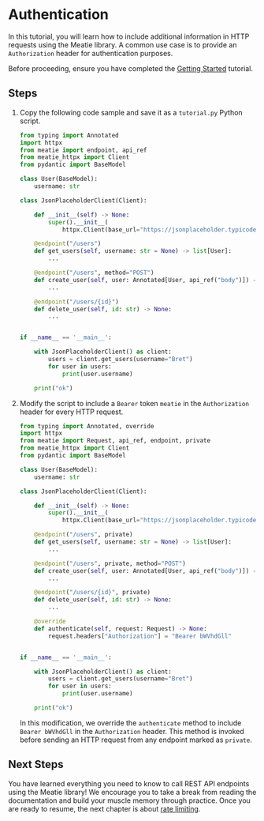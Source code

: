 # Authentication

In this tutorial, you will learn how to include additional information in HTTP requests using the Meatie library. A common use case is to provide an `Authorization` header for authentication purposes.

Before proceeding, ensure you have completed the [Getting Started](./getting_started.md) tutorial.

## Steps

1. Copy the following code sample and save it as a `tutorial.py` Python script.
    ```py
    from typing import Annotated
    import httpx
    from meatie import endpoint, api_ref
    from meatie_httpx import Client
    from pydantic import BaseModel

    class User(BaseModel):
        username: str

    class JsonPlaceholderClient(Client):

        def __init__(self) -> None:
            super().__init__(
                httpx.Client(base_url="https://jsonplaceholder.typicode.com"))

        @endpoint("/users")
        def get_users(self, username: str = None) -> list[User]:
            ...

        @endpoint("/users", method="POST")
        def create_user(self, user: Annotated[User, api_ref("body")]) -> User:
            ...

        @endpoint("/users/{id}")
        def delete_user(self, id: str) -> None:
            ...


    if __name__ == '__main__':

        with JsonPlaceholderClient() as client:
            users = client.get_users(username="Bret")
            for user in users:
                print(user.username)

        print("ok")
    ```

1. Modify the script to include a `Bearer` token `meatie` in the `Authorization` header for every HTTP request.

    ```py hl_lines="1 3 16 20 24 28 29 30"
    from typing import Annotated, override
    import httpx
    from meatie import Request, api_ref, endpoint, private
    from meatie_httpx import Client
    from pydantic import BaseModel

    class User(BaseModel):
        username: str

    class JsonPlaceholderClient(Client):

        def __init__(self) -> None:
            super().__init__(
                httpx.Client(base_url="https://jsonplaceholder.typicode.com"))

        @endpoint("/users", private)
        def get_users(self, username: str = None) -> list[User]:
            ...

        @endpoint("/users", private, method="POST")
        def create_user(self, user: Annotated[User, api_ref("body")]) -> User:
            ...

        @endpoint("/users/{id}", private)
        def delete_user(self, id: str) -> None:
            ...

        @override
        def authenticate(self, request: Request) -> None:
            request.headers["Authorization"] = "Bearer bWVhdGll"


    if __name__ == '__main__':

        with JsonPlaceholderClient() as client:
            users = client.get_users(username="Bret")
            for user in users:
                print(user.username)

        print("ok")
    ```

    In this modification, we override the `authenticate` method to include `Bearer bWVhdGll` in the `Authorization` header. This method is invoked before sending an HTTP request from any endpoint marked as `private`.

## Next Steps

You have learned everything you need to know to call REST API endpoints using the Meatie library! We encourage you to take a break from reading the documentation and build your muscle memory through practice. Once you are ready to resume, the next chapter is about [rate limiting](./rate_limiter.md).
